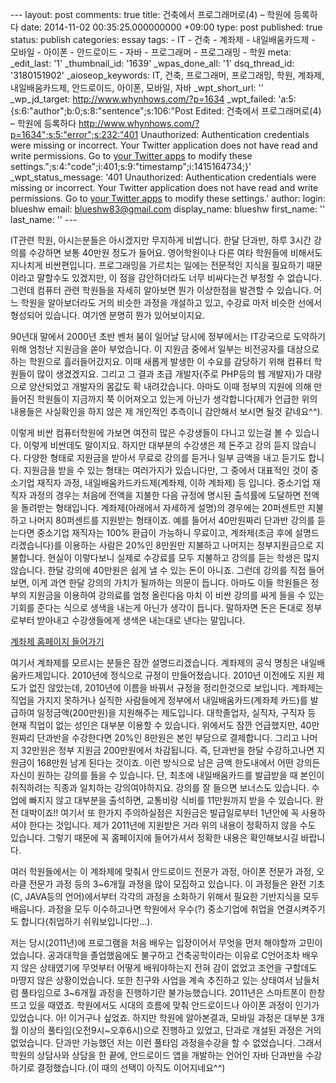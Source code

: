 \--- layout: post comments: true title: 건축에서 프로그래머로(4) – 학원에 등록하다 date: 2014-11-02 00:35:25.000000000 +09:00 type: post published: true status: publish categories: essay tags: - IT - 건축 - 계좌제 - 내일배움카드제 - 모바일 - 아이폰 - 안드로이드 - 자바 - 프로그래머 - 프로그래밍 - 학원 meta: \_edit\_last: '1' \_thumbnail\_id: '1639' \_wpas\_done\_all: '1' dsq\_thread\_id: '3180151902' \_aioseop\_keywords: IT, 건축, 프로그래머, 프로그래밍, 학원, 계좌제, 내일배움카드제, 안드로이드, 아이폰, 모바일, 자바 \_wpt\_short\_url: '' \_wp\_jd\_target: http://www.whynhows.com/?p=1634 \_wpt\_failed: 'a:5:{s:6:"author";b:0;s:8:"sentence";s:106:"Post Edited: 건축에서 프로그래머로(4) – 학원에 등록하다 http://www.whynhows.com/?p=1634";s:5:"error";s:232:"401 Unauthorized: Authentication credentials were missing or incorrect. Your Twitter application does not have read and write permissions. Go to [your Twitter apps](https://dev.twitter.com/apps/) to modify these settings.";s:4:"code";i:401;s:9:"timestamp";i:1415164734;}' \_wpt\_status\_message: '401 Unauthorized: Authentication credentials were missing or incorrect. Your Twitter application does not have read and write permissions. Go to [your Twitter apps](https://dev.twitter.com/apps/) to modify these settings.' author: login: blueshw email: blueshw83@gmail.com display\_name: blueshw first\_name: '' last\_name: '' ---

IT관련 학원, 아시는분들은 아시겠지만 무지하게 비쌉니다. 한달 단과반, 하루 3시간 강의를 수강하면 보통 40만원 정도가 들어요. 영어학원이나 다른 여타 학원들에 비해서도 지나치게 비싼편입니다. 프로그래밍을 가르치는 일에는 전문적인 지식을 필요하기 때문이라고 말할수도 있겠지만, 이 점을 감안하더라도 너무 비싸다는건 부정할 수 없습니다. 그런데 컴퓨터 관련 학원들을 자세히 알아보면 뭔가 이상한점을 발견할 수 있습니다. 어느 학원을 알아보더라도 거의 비슷한 과정을 개설하고 있고, 수강료 마저 비슷한 선에서 형성되어 있습니다. 여기엔 분명히 뭔가 있어보이지요.

90년대 말에서 2000년 초반 벤처 붐이 일어날 당시에 정부에서는 IT강국으로 도약하기 위해 엄청난 지원금을 쏟아 부었습니다. 이 지원금 중에서 일부는 비전공자를 대상으로하는 학원으로 흘러들어갔지요. 이때 새롭게 발생한 이 수요를 감당하기 위해 컴퓨터 학원들이 많이 생겼겠지요. 그리고 그 결과 초급 개발자(주로 PHP등의 웹 개발자)가 대량으로 양산되었고 개발자의 몸값도 확 내려갔습니다. 아마도 이때 정부의 지원에 의해 만들어진 학원들이 지금까지 쭉 이어져오고 있는게 아닌가 생각합니다(제가 언급한 위의 내용들은 사실확인을 하지 않은 제 개인적인 추측이니 감안해서 보시면 될것 같네요^^).

이렇게 비싼 컴퓨터학원에 가보면 여전히 많은 수강생들이 다니고 있는걸 볼 수 있습니다. 이렇게 비싼데도 말이지요. 하지만 대부분의 수강생은 제 돈주고 강의 듣지 않습니다. 다양한 형태로 지원금을 받아서 무료로 강의를 듣거나 일부 금액을 내고 듣기도 합니다. 지원금을 받을 수 있는 형태는 여러가지가 있습니다만, 그 중에서 대표적인 것이 중소기업 재직자 과정, 내일배움카드카드제(계좌제, 이하 계좌제) 등 입니다. 중소기업 재직자 과정의 경우는 처음에 전액을 지불한 다음 규정에 명시된 출석률에 도달하면 전액을 돌려받는 형태입니다. 계좌제(아래에서 자세하게 설명)의 경우에는 20퍼센트만 지불하고 나머지 80퍼센트를 지원받는 형태이죠. 예를 들어서 40만원짜리 단과반 강의를 듣는다면 중소기업 재직자는 100% 환급이 가능하니 무료이고, 계좌제(조금 후에 설명드리겠습니다)를 이용하는 사람은 20%인 8만원만 지불하고 나머지는 정부지원금으로 지불합니다. 현실이 이렇다보니 실제로 수강료를 모두 지불하고 강의를 듣는 학생은 많지 않습니다. 한달 강의에 40만원은 쉽게 낼 수 있는 돈이 아니죠. 그런데 강의를 직접 들어보면, 이게 과연 한달 강의의 가치가 될까하는 의문이 듭니다. 아마도 이들 학원들은 정부의 지원금을 이용하여 강의료를 엄청 올린다음 마치 이 비싼 강의를 싸게 들을 수 있는 기회를 준다는 식으로 생색을 내는게 아닌가 생각이 듭니다. 말하자면 돈은 돈대로 정부로부터 받아내고 수강생들에게 생색은 내는대로 낸다는 말입니다.

[계좌제 홈페이지 들어가기](http://www.hrd.go.kr/jsp/HRDP/main/index.jsp "계좌제 홈페이지")

여기서 계좌제를 모르시는 분들은 잠깐 설명드리겠습니다. 계좌제의 공식 명칭은 내일배움카드제입니다. 2010년에 정식으로 규정이 만들어졌습니다. 2010년 이전에도 지원 제도가 없진 않았는데, 2010년에 이름을 바꿔서 규정을 정리한것으로 보입니다. 계좌제는 직업을 가지지 못하거나 실직한 사람들에게 정부에서 내일배움카드(계좌제 카드)를 발급하여 일정금액(200만원)을 지원해주는 제도입니다. 대학졸업자, 실직자, 구직자 등 현재 직업이 없는 성인은 대부분 이용할 수 있습니다. 위에서도 잠깐 언급했지만, 40만원짜리 단과반을 수강한다면 20%인 8만원은 본인 부담으로 결제합니다. 그리고 나머지 32만원은 정부 지원금 200만원에서 차감됩니다. 즉, 단과반을 한달 수강하고나면 지원금이 168만원 남게 된다는 것이죠. 이런 방식으로 남은 금액 한도내에서 어떤 강의든 자신이 원하는 강의를 들을 수 있습니다. 단, 최초에 내일배움카드를 발급받을 때 본인이 취직하려는 직종과 일치하는 강의여야하지요. 강의를 잘 들으면 보너스도 있습니다. 수업에 빠지지 않고 대부분을 출석하면, 교통비랑 식비를 11만원까지 받을 수 있습니다. 완전 대박이죠!! 여기서 또 한가지 주의하실점은 지원금은 발급일로부터 1년안에 꼭 사용하셔야 한다는 것입니다. 제가 2011년에 지원받은 거라 위의 내용이 정확하지 않을 수도 있습니다. 그렇기 때문에 꼭 홈페이지에 들어가셔서 정확한 내용은 확인해보시길 바랍니다.

여러 학원들에서는 이 계좌제에 맞춰서 안드로이드 전문가 과정, 아이폰 전문가 과정, 오라클 전문가 과정 등의 3~6개월 과정을 많이 모집하고 있습니다. 이 과정들은 완전 기초(C, JAVA등의 언어)에서부터 각각의 과정을 소화하기 위해서 필요한 기반지식을 모두 배웁니다. 과정을 모두 이수하고나면 학원에서 우수(?) 중소기업에 취업을 연결시켜주기도 합니다(취업하기 쉬워보입니다만...).

저는 당시(2011년)에 프로그램을 처음 배우는 입장이어서 무엇을 먼저 해야할까 고민이었습니다. 공과대학을 졸업했음에도 불구하고 건축공학이라는 이유로 C언어조차 배우지 않은 상태였기에 무엇부터 어떻게 배워야하는지 전혀 감이 없었고 조언을 구할데도 마땅지 않은 상황이었습니다. 또한 친구와 사업을 계속 추진하고 있는 상태여서 남들처럼 풀타임으로 3~6개월 과정을 진행하기란 불가능했습니다. 2011년은 스마트폰이 한창 뜨고 있을 때였죠. 학원에서도 시대의 흐름에 맞춰 안드로이드나 아이폰 과정이 인기가 있었습니다. 아! 이거구나 싶었죠. 하지만 학원에 알아본결과, 모바일 과정은 대부분 3개월 이상의 풀타임(오전9시~오후6시)으로 진행하고 있었고, 단과로 개설된 과정은 거의 없었습니다. 단과만 가능했던 저는 이런 풀타임 과정을수강을 할 수 없었습니다. 그래서 학원의 상담사와 상담을 한 끝에, 안드로이드 앱을 개발하는 언어인 자바 단과반을 수강하기로 결정했습니다.(이 때의 선택이 아직도 이어지네요^^)
